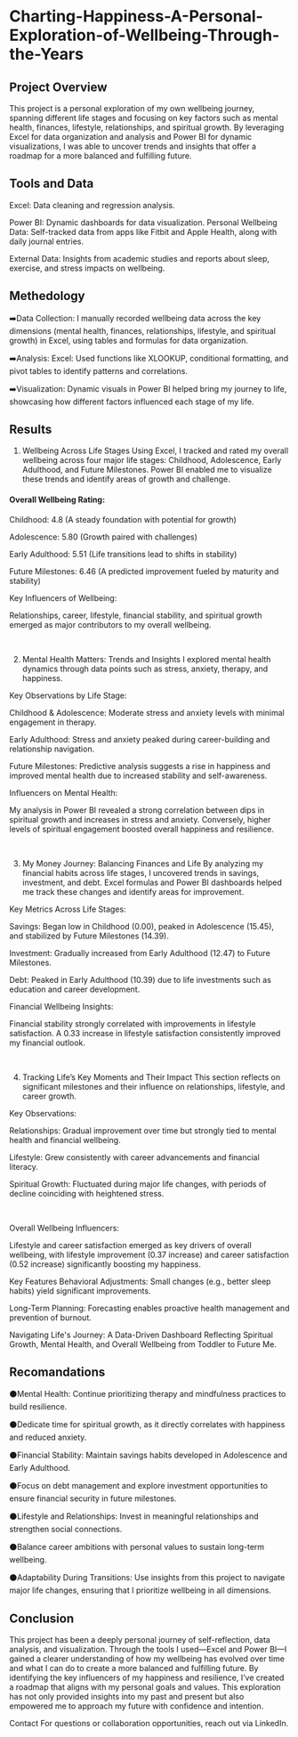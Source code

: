 # Charting-Happiness-A-Personal-Exploration-of-Wellbeing-Through-the-Years

## Project Overview
This project is a personal exploration of my own wellbeing journey, spanning different life stages and focusing on key factors such as mental health, finances, lifestyle, relationships, and spiritual growth. By leveraging Excel for data organization and analysis and Power BI for dynamic visualizations, I was able to uncover trends and insights that offer a roadmap for a more balanced and fulfilling future.

## Tools and Data
Excel: Data cleaning and regression analysis.

Power BI: Dynamic dashboards for data visualization.
Personal Wellbeing Data: Self-tracked data from apps like Fitbit and Apple Health, along with daily journal entries.

External Data: Insights from academic studies and reports about sleep, exercise, and stress impacts on wellbeing.


## Methedology
➡️Data Collection: I manually recorded wellbeing data across the key dimensions (mental health, finances, relationships, lifestyle, and spiritual growth) in Excel, using tables and formulas for data organization.

➡️Analysis: Excel: Used functions like XLOOKUP, conditional formatting, and pivot tables to identify patterns and correlations.

➡️Visualization: Dynamic visuals in Power BI helped bring my journey to life, showcasing how different factors influenced each stage of my life.

## Results
1. Wellbeing Across Life Stages
Using Excel, I tracked and rated my overall wellbeing across four major life stages: Childhood, Adolescence, Early Adulthood, and Future Milestones. Power BI enabled me to visualize these trends and identify areas of growth and challenge.

#### Overall Wellbeing Rating:

Childhood: 4.8 (A steady foundation with potential for growth)

Adolescence: 5.80 (Growth paired with challenges)

Early Adulthood: 5.51 (Life transitions lead to shifts in stability)

Future Milestones: 6.46 (A predicted improvement fueled by maturity and stability)

Key Influencers of Wellbeing:

Relationships, career, lifestyle, financial stability, and spiritual growth emerged as major contributors to my overall wellbeing.

​

2. Mental Health Matters: Trends and Insights
I explored mental health dynamics through data points such as stress, anxiety, therapy, and happiness.

Key Observations by Life Stage:

Childhood & Adolescence: Moderate stress and anxiety levels with minimal engagement in therapy.

Early Adulthood: Stress and anxiety peaked during career-building and relationship navigation.

Future Milestones: Predictive analysis suggests a rise in happiness and improved mental health due to increased stability and self-awareness.

Influencers on Mental Health:

My analysis in Power BI revealed a strong correlation between dips in spiritual growth and increases in stress and anxiety. Conversely, higher levels of spiritual engagement boosted overall happiness and resilience.

​

3. My Money Journey: Balancing Finances and Life
By analyzing my financial habits across life stages, I uncovered trends in savings, investment, and debt. Excel formulas and Power BI dashboards helped me track these changes and identify areas for improvement.

Key Metrics Across Life Stages:

Savings: Began low in Childhood (0.00), peaked in Adolescence (15.45), and stabilized by Future Milestones (14.39).

Investment: Gradually increased from Early Adulthood (12.47) to Future Milestones.

Debt: Peaked in Early Adulthood (10.39) due to life investments such as education and career development.

Financial Wellbeing Insights:

Financial stability strongly correlated with improvements in lifestyle satisfaction. A 0.33 increase in lifestyle satisfaction consistently improved my financial outlook.

​

4. Tracking Life’s Key Moments and Their Impact
This section reflects on significant milestones and their influence on relationships, lifestyle, and career growth.

Key Observations:

Relationships: Gradual improvement over time but strongly tied to mental health and financial wellbeing.

Lifestyle: Grew consistently with career advancements and financial literacy.

Spiritual Growth: Fluctuated during major life changes, with periods of decline coinciding with heightened stress.

​

Overall Wellbeing Influencers:

Lifestyle and career satisfaction emerged as key drivers of overall wellbeing, with lifestyle improvement (0.37 increase) and career satisfaction (0.52 increase) significantly boosting my happiness.

Key Features
Behavioral Adjustments: Small changes (e.g., better sleep habits) yield significant improvements.

Long-Term Planning: Forecasting enables proactive health management and prevention of burnout.

Navigating Life's Journey: A Data-Driven Dashboard Reflecting Spiritual Growth, Mental Health, and Overall Wellbeing from Toddler to Future Me.



## Recomandations

⚫Mental Health: Continue prioritizing therapy and mindfulness practices to build resilience.

⚫Dedicate time for spiritual growth, as it directly correlates with happiness and reduced anxiety.

⚫Financial Stability: Maintain savings habits developed in Adolescence and Early Adulthood.

⚫Focus on debt management and explore investment opportunities to ensure financial security in future milestones.

⚫Lifestyle and Relationships: Invest in meaningful relationships and strengthen social connections.

⚫Balance career ambitions with personal values to sustain long-term wellbeing.

⚫Adaptability During Transitions: Use insights from this project to navigate major life changes, ensuring that I prioritize wellbeing in all dimensions.

## Conclusion
This project has been a deeply personal journey of self-reflection, data analysis, and visualization. Through the tools I used—Excel and Power BI—I gained a clearer understanding of how my wellbeing has evolved over time and what I can do to create a more balanced and fulfilling future. By identifying the key influencers of my happiness and resilience, I’ve created a roadmap that aligns with my personal goals and values. This exploration has not only provided insights into my past and present but also empowered me to approach my future with confidence and intention.

Contact
For questions or collaboration opportunities, reach out via LinkedIn.
